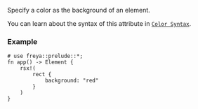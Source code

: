 Specify a color as the background of an element.

You can learn about the syntax of this attribute in [`Color Syntax`](crate::_docs::color_syntax).

### Example

```rust, no_run
# use freya::prelude::*;
fn app() -> Element {
    rsx!(
        rect {
            background: "red"
        }
    )
}
```